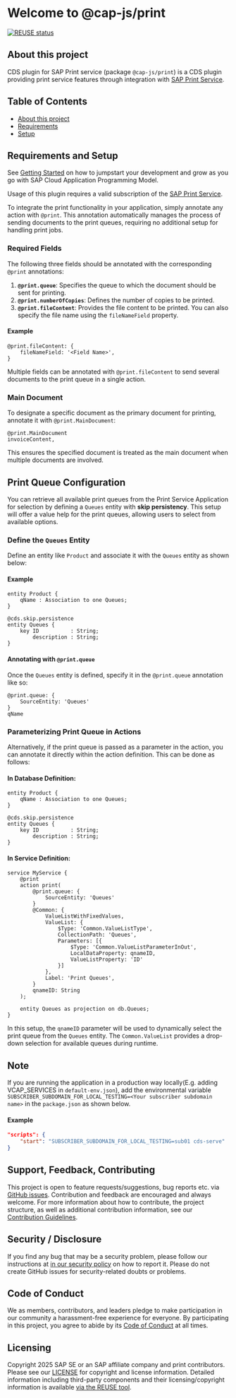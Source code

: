 # Welcome to @cap-js/print

[![REUSE status](https://api.reuse.software/badge/github.com/cap-js/print)](https://api.reuse.software/info/github.com/cap-js/print)

## About this project

CDS plugin for SAP Print service (package `@cap-js/print`) is a CDS plugin providing print service features through integration with [SAP Print Service](https://api.sap.com/api/PRINTAPI/overview).

## Table of Contents

- [About this project](#about-this-project)
- [Requirements](#requirements)
- [Setup](#setup)

## Requirements and Setup

See [Getting Started](https://cap.cloud.sap/docs/get-started) on how to jumpstart your development and grow as you go with SAP Cloud Application Programming Model.

Usage of this plugin requires a valid subscription of the [SAP Print Service](https://help.sap.com/docs/SCP_PRINT_SERVICE).

To integrate the print functionality in your application, simply annotate any action with `@print`. This annotation automatically manages the process of sending documents to the print queues, requiring no additional setup for handling print jobs.

### Required Fields

The following three fields should be annotated with the corresponding `@print` annotations:

1. **`@print.queue`**: Specifies the queue to which the document should be sent for printing.
2. **`@print.numberOfCopies`**: Defines the number of copies to be printed.
3. **`@print.fileContent`**: Provides the file content to be printed. You can also specify the file name using the `fileNameField` property.

#### Example

```cds
@print.fileContent: {
    fileNameField: '<Field Name>',
}
```

Multiple fields can be annotated with `@print.fileContent` to send several documents to the print queue in a single action.

### Main Document

To designate a specific document as the primary document for printing, annotate it with `@print.MainDocument`:

```cds
@print.MainDocument
invoiceContent,
```

This ensures the specified document is treated as the main document when multiple documents are involved.

## Print Queue Configuration

You can retrieve all available print queues from the Print Service Application for selection by defining a `Queues` entity with **skip persistency**. This setup will offer a value help for the print queues, allowing users to select from available options.

### Define the `Queues` Entity

Define an entity like `Product` and associate it with the `Queues` entity as shown below:

#### Example
```cds
entity Product {
    qName : Association to one Queues;
}

@cds.skip.persistence
entity Queues {
    key ID          : String;
        description : String;
}
```

#### Annotating with `@print.queue`

Once the `Queues` entity is defined, specify it in the `@print.queue` annotation like so:

```cds
@print.queue: {
    SourceEntity: 'Queues'
}
qName
```

### Parameterizing Print Queue in Actions

Alternatively, if the print queue is passed as a parameter in the action, you can annotate it directly within the action definition. This can be done as follows:

#### In Database Definition:

```cds
entity Product {
    qName : Association to one Queues;
}

@cds.skip.persistence
entity Queues {
    key ID          : String;
        description : String;
}
```

#### In Service Definition:

```cds
service MyService {
    @print
    action print(
        @print.queue: {
            SourceEntity: 'Queues'
        }
        @Common: {
            ValueListWithFixedValues,
            ValueList: {
                $Type: 'Common.ValueListType',
                CollectionPath: 'Queues',
                Parameters: [{
                    $Type: 'Common.ValueListParameterInOut',
                    LocalDataProperty: qnameID,
                    ValueListProperty: 'ID'
                }]
            },
            Label: 'Print Queues',
        }
        qnameID: String
    );

    entity Queues as projection on db.Queues;
}
```

In this setup, the `qnameID` parameter will be used to dynamically select the print queue from the `Queues` entity. The `Common.ValueList` provides a drop-down selection for available queues during runtime.


## Note

If you are running the application in a production way locally(E.g. adding VCAP_SERVICES in `default-env.json`), add the environmental variable `SUBSCRIBER_SUBDOMAIN_FOR_LOCAL_TESTING=<Your subscriber subdomain name>` in the `package.json` as shown below.

#### Example

```json
"scripts": {
    "start": "SUBSCRIBER_SUBDOMAIN_FOR_LOCAL_TESTING=sub01 cds-serve"
}
```

## Support, Feedback, Contributing

This project is open to feature requests/suggestions, bug reports etc. via [GitHub issues](https://github.com/cap-js/print/issues). Contribution and feedback are encouraged and always welcome. For more information about how to contribute, the project structure, as well as additional contribution information, see our [Contribution Guidelines](CONTRIBUTING.md).

## Security / Disclosure

If you find any bug that may be a security problem, please follow our instructions at [in our security policy](https://github.com/cap-js/print/security/policy) on how to report it. Please do not create GitHub issues for security-related doubts or problems.

## Code of Conduct

We as members, contributors, and leaders pledge to make participation in our community a harassment-free experience for everyone. By participating in this project, you agree to abide by its [Code of Conduct](https://github.com/cap-js/.github/blob/main/CODE_OF_CONDUCT.md) at all times.

## Licensing

Copyright 2025 SAP SE or an SAP affiliate company and print contributors. Please see our [LICENSE](LICENSE) for copyright and license information. Detailed information including third-party components and their licensing/copyright information is available [via the REUSE tool](https://api.reuse.software/info/github.com/cap-js/print).
